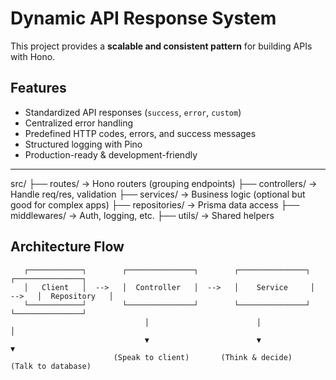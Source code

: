 # Dynamic API Response System

This project provides a **scalable and consistent pattern** for building APIs with Hono.  

## Features
- Standardized API responses (`success`, `error`, `custom`)
- Centralized error handling
- Predefined HTTP codes, errors, and success messages
- Structured logging with Pino
- Production-ready & development-friendly

---

src/
 ├── routes/        → Hono routers (grouping endpoints)
 ├── controllers/   → Handle req/res, validation
 ├── services/      → Business logic (optional but good for complex apps)
 ├── repositories/  → Prisma data access
 ├── middlewares/   → Auth, logging, etc.
 ├── utils/         → Shared helpers


## Architecture Flow

```text
   ┌────────────┐        ┌───────────────┐        ┌───────────────┐        ┌───────────────┐
   │   Client   │  -->   │  Controller   │  -->   │    Service     │  -->   │  Repository   │
   └────────────┘        └───────────────┘        └───────────────┘        └───────────────┘
                              │                        │                        │
                              ▼                        ▼                        ▼
                       (Speak to client)       (Think & decide)         (Talk to database)
